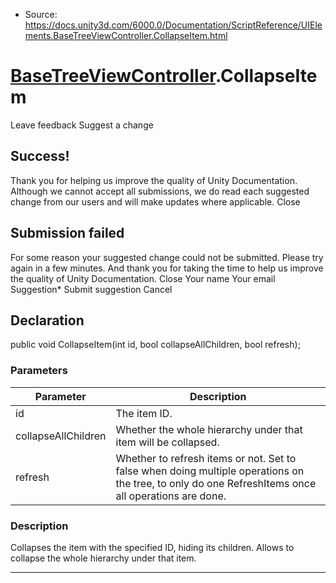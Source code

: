 * Source: https://docs.unity3d.com/6000.0/Documentation/ScriptReference/UIElements.BaseTreeViewController.CollapseItem.html

#  [BaseTreeViewController](https://docs.unity3d.com/6000.0/Documentation/ScriptReference/UIElements.BaseTreeViewController.html).CollapseItem
Leave feedback
Suggest a change
## Success!
Thank you for helping us improve the quality of Unity Documentation. Although we cannot accept all submissions, we do read each suggested change from our users and will make updates where applicable.
Close
## Submission failed
For some reason your suggested change could not be submitted. Please <a>try again</a> in a few minutes. And thank you for taking the time to help us improve the quality of Unity Documentation.
Close
Your name Your email Suggestion* Submit suggestion
Cancel
## Declaration
public void CollapseItem(int id, bool collapseAllChildren, bool refresh); 
### Parameters
Parameter | Description  
---|---  
id | The item ID.  
collapseAllChildren | Whether the whole hierarchy under that item will be collapsed.  
refresh | Whether to refresh items or not. Set to false when doing multiple operations on the tree, to only do one RefreshItems once all operations are done.  
### Description
Collapses the item with the specified ID, hiding its children. Allows to collapse the whole hierarchy under that item. 
* * *
